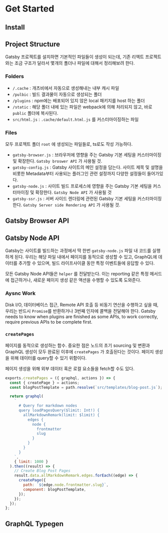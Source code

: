 # Get Started

## Install

## Project Structure

Gatsby 프로젝트를 설치하면 기본적인 파일들이 생성이 되는데, 기존 리액트 프로젝트와는 조금 구조가 달라서 몇개의 폴더나 파일에 대해서 정리해보려 한다.

### Folders

- `/.cache` : 개츠비에서 자동으로 생성해내는 내부 캐시 파일
- `/pulbic` : 빌드 결과물이 자동으로 생성되는 폴더
- `/plugins` : npm에는 배포되어 있지 않은 local 패키지를 host 하는 폴더
- `/static` : 해당 폴더 내에 있는 파일은 webpack에 의해 처리되지 않고, 바로 `public` 폴더에 복사된다.
- `src/html.js` : `.cache/default.html.js` 를 커스터마이징하는 파일

### Files

모두 프로젝트 폴더 `root` 에 생성되는 파일들로, ts로도 작성 가능하다.

- `gatsby-browser.js` : 브라우저에 영향을 주는 Gatsby 기본 세팅을 커스터마이징 및 확장한다. `Gatsby broswer API` 가 사용될 것.
- `gatsby-config.js` : Gatsby 사이트의 메인 설정을 담는다. 사이트 제목 및 설명을 비롯한 Metadata부터 사용되는 플러그인 관련 설정까지 다양한 설정들이 들어가있다.
- `gatsby-node.js` : 사이트 빌드 프로세스에 영향을 주는 Gatsby 기본 세팅을 커스터마이징 및 확장한다. `Gatsby Node API` 가 사용될 것
- `gatsby-ssr.js` : 서버 사이드 렌더링에 관련된 Gatsby 기본 세팅을 커스터마이징한다. `Gatsby Server side Rendering API` 가 사용될 것.

## Gatsby Browser API

## Gatsby Node API

Gatsby는 사이트를 빌드하는 과정에서 딱 한번 `gatsby-node.js` 파일 내 코드를 실행하게 된다. 우리는 해당 파일 내에서 페이지를 동적으로 생성할 수 있고, GraphQL에 데이터를 추가할 수 있으며, 빌드 라이프사이클 동안 특정 이벤트들에 응답할 수 있다.

모든 Gatsby Node API들은 `helper` 를 전달받는다. 이는 reporting 같은 특정 메서드에 접근하거나, 새로운 페이지 생성 같은 액션을 수행할 수 있도록 도와준다.

### Aysnc Work

Disk I/O, 데이터베이스 접근, Remote API 호출 등 비동기 연산을 수행하고 싶을 때, 우리는 반드시 `Promise`를 반환하거나 3번째 인자에 콜백을 전달해야 한다. Gatsby needs to know when plugins are finished as some APIs, to work correctly, require previous APIs to be complete first.

### `createPages`

페이지를 동적으로 생성하는 함수. 중요한 점은 노드의 초기 sourcing 및 변환과 GraphQL 생성이 모두 완료된 이후에 `createPages` 가 호출된다는 것이다. 페이지 생성을 위해 데이터를 query할 수 있기 위함이다.

페이지 생성을 위해 외부 데이터 혹은 로컬 요소들을 fetch할 수도 있다.

```js
exports.createPages = ({ graphql, actions }) => {
  const { createPage } = actions;
  const blogPostTemplate = path.resolve(`src/templates/blog-post.js`);

  return graphql(
    `
      # Query for markdown nodes
      query loadPagesQuery($limit: Int!) {
        allMarkdownRemark(limit: $limit) {
          edges {
            node {
              frontmatter
              slug
            }
          }
        }
      }
    `,
    { limit: 1000 }
  ).then((result) => {
    // Create Blog Post Pages
    result.data.allMarkdownRemark.edges.forEach((edge) => {
      createPage({
        path: `${edge.node.frontmatter.slug}`,
        component: blogPostTemplate,
      });
    });
  });
};
```

## GraphQL Typegen
